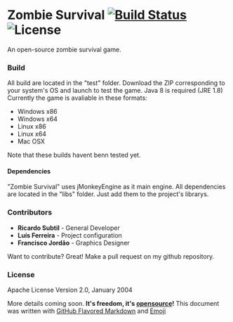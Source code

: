 # Zombie Survival [![Build Status](https://travis-ci.org/Ev1lbl0w/zombie-survival.svg?branch=master)](https://travis-ci.org/Ev1lbl0w/zombie-survival) ![License](https://img.shields.io/badge/License-Apache_v2.0-lightgrey.svg)
An open-source zombie survival game.

### Build
All build are located in the "test" folder. Download the ZIP corresponding to your system's OS and launch to test the game. Java 8 is required (JRE 1.8)
Currently the game is avaliable in these formats:
- Windows x86
- Windows x64
- Linux x86
- Linux x64
- Mac OSX

Note that these builds havent benn tested yet.

#### Dependencies
"Zombie Survival" uses jMonkeyEngine as it main engine. All dependencies are located in the "libs" folder. Just add them to the project's librarys.

### Contributors
 - **Ricardo Subtil** - General Developer
 - **Luís Ferreira** - Project configuration
 - **Francisco Jordão** - Graphics Designer

Want to contribute? Great! Make a pull request on my github repository.

### License
Apache License Version 2.0, January 2004

More details coming soon. **It's freedom, it's [opensource](https://opensource.org/)!**
This document was written with [GitHub Flavored Markdown](https://guides.github.com/features/mastering-markdown/) and [Emoji](http://www.emoji-cheat-sheet.com/)
